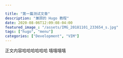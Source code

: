 ```yaml
---

title: "第一篇测试文章"
description: "兼顾的 Hugo 教程"
date: 2020-08-06T12:09:08-04:00
featured_image_: "/assets/IMG_20181101_233654_s.jpg"
tags: ["hugo", "menu"]
categories: ["Development", "VIM"]
---
```


正文内容哈哈哈哈哈哈
嘻嘻嘻嘻